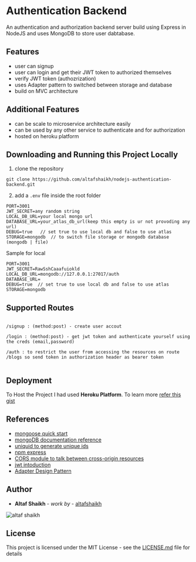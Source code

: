 # Authentication Backend

An authentication and authorization backend server build using Express in NodeJS and uses MongoDB to store user dabtabase.


## Features

- user can signup
- user can login and get their JWT token to authorized themselves
- verify JWT token (authozrization)
- uses Adapter pattern to switched between storage and database
- build on MVC architecture


## Additional Features

- can be scale to microservice architecture easily
- can be used by any other service to authenticate and for authorization
- hosted on heroku platform

## Downloading and Running this Project Locally

1. clone the repository
```
git clone https://github.com/altafshaikh/nodejs-authentication-backend.git
```
2. add a ``.env`` file inside the root folder

```
PORT=3001
JWT_SECRET=any random string
LOCAL_DB_URL=your local mongo url
DATABASE_URL=your_atlas_db_url(keep this empty is ur not provoding any url)
DEBUG=true   // set true to use local db and false to use atlas
STORAGE=mongodb  // to switch file storage or mongodb database (mongodb | file)
```

Sample for local
```
PORT=3001
JWT_SECRET=RawSshCaaafuiokld
LOCAL_DB_URL=mongodb://127.0.0.1:27017/auth
DATABASE_URL=
DEBUG=true  // set true to use local db and false to use atlas
STORAGE=mongodb
```

## Supported Routes

```

/signup : (method:post) - create user accout

/login : (method:post) - get jwt token and authenticate yourself using the creds (email,password)

/auth : to restrict the user from accessing the resources on route /blogs so send token in authorization header as bearer token


```

## Deployment

To Host the Project I had used **Heroku Platform**. 
To learn more [refer this gist](https://gist.github.com/ialtafshaikh/8336df5d417109b12c46bd20ccda4e17)


## References

- [mongoose quick start](https://mongoosejs.com/docs/index.html)
- [mongoDB documentation reference](https://docs.mongodb.com/manual/introduction/)
- [uniquid to generate unique ids](https://www.npmjs.com/package/uniqid)
- [npm express](https://www.npmjs.com/package/express)
- [CORS module to talk between cross-origin resources](https://www.npmjs.com/package/cors)
- [jwt intoduction](https://jwt.io/introduction/)
- [Adapter Design Pattern](https://www.youtube.com/watch?v=2PKQtcJjYvc)


## Author

* **Altaf Shaikh** - *work by* - [altafshaikh](https://github.com/altafshaikh)

![altaf shaikh](https://raw.githubusercontent.com/ialtafshaikh/static-files/master/coollogo_com-327551664.png)


## License

This project is licensed under the MIT License - see the [LICENSE.md](LICENSE.md) file for details


